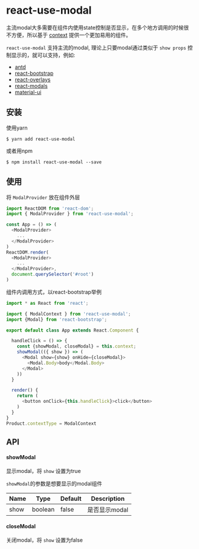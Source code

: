 # react-use-modal

主流modal大多需要在组件内使用state控制是否显示，在多个地方调用的时候很不方便，所以基于 [context](https://reactjs.org/docs/context.html#api) 提供一个更加易用的组件。

`react-use-modal` 支持主流的modal, 理论上只要modal通过类似于 `show props` 控制显示的，就可以支持，例如:
- [antd](https://github.com/ant-design/ant-design)
- [react-bootstrap](https://react-bootstrap.github.io/components/modal/)
- [react-overlays](https://github.com/react-bootstrap/react-overlays)
- [react-modals](https://github.com/reactjs/react-modal)
- [material-ui](https://material-ui.com/utils/modal/)

## 安装

使用yarn
```
$ yarn add react-use-modal
```
或者用npm
```
$ npm install react-use-modal --save
```

## 使用

将 `ModalProvider` 放在组件外层
```js
import ReactDOM from 'react-dom';
import { ModalProvider } from 'react-use-modal';

const App = () => (
  <ModalProvider>
    ...
  </ModalProvider>
)
ReactDOM.render(
  <ModalProvider>
    ...
  </ModalProvider>,
  document.querySelector('#root')
)
```
组件内调用方式，以react-bootstrap举例
```js
import * as React from 'react';

import { ModalContext } from 'react-use-modal';
import {Modal} from 'react-bootstrap';

export default class App extends React.Component {

  handleClick = () => {
    const {showModal, closeModal} = this.context;
    showModal(({ show }) => (
      <Modal show={show} onHide={closeModal}>
        <Modal.Body>body</Modal.Body>
      </Modal>
    ))
  }

  render() {
    return (
      <button onClick={this.handleClick}>click</button>
    )
  }
}
Product.contextType = ModalContext
```

## API

#### showModal
显示modal，将 `show` 设置为true

`showModal`的参数是想要显示的modal组件

Name|Type|Default|Description
-|-|-|-
show|boolean|false|是否显示modal

#### closeModal
关闭modal，将 `show` 设置为false
